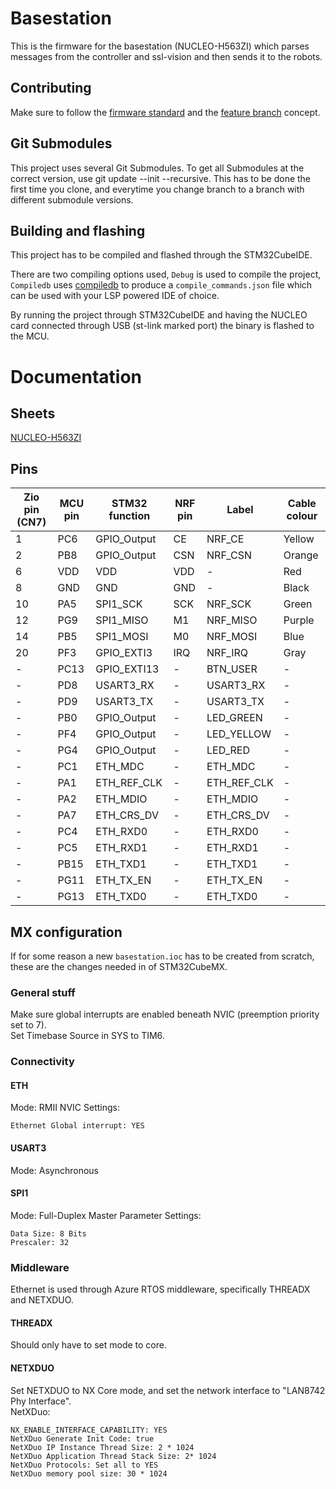 # Basestation
This is the firmware for the basestation (NUCLEO-H563ZI) which parses messages from the controller and ssl-vision and then sends it to the robots.

## Contributing
Make sure to follow the [firmware standard](https://github.com/LiU-SeeGoals/wiki/wiki/1.-Processes-&-Standards#seegoal---firmware-standard) and the [feature branch](https://github.com/LiU-SeeGoals/wiki/wiki/1.-Processes-&-Standards#feature-branch-integration) concept.

## Git Submodules 
This project uses several Git Submodules. To get all Submodules at the correct version, use git update --init --recursive.
This has to be done the first time you clone, and everytime you change branch to a branch with different submodule versions.

## Building and flashing
This project has to be compiled and flashed through the STM32CubeIDE.

There are two compiling options used, `Debug` is used to compile the project, `Compiledb` uses [compiledb](https://github.com/nickdiego/compiledb) to produce a `compile_commands.json` file which can be used with your LSP powered IDE of choice.

By running the project through STM32CubeIDE and having the NUCLEO card connected through USB (st-link marked port) the binary is flashed to the MCU.

# Documentation

## Sheets
[NUCLEO-H563ZI](https://www.st.com/resource/en/user_manual/um3115-stm32h5-nucleo144-board-mb1404-stmicroelectronics.pdf)

## Pins
| Zio pin (CN7) | MCU pin | STM32 function | NRF pin | Label       | Cable colour |
|---------------|---------|----------------|---------|-------------|--------------|
| 1             | PC6     | GPIO_Output    | CE      | NRF_CE      | Yellow       |
| 2             | PB8     | GPIO_Output    | CSN     | NRF_CSN     | Orange       |
| 6             | VDD     | VDD            | VDD     | -           | Red          |
| 8             | GND     | GND            | GND     | -           | Black        |
| 10            | PA5     | SPI1_SCK       | SCK     | NRF_SCK     | Green        |
| 12            | PG9     | SPI1_MISO      | M1      | NRF_MISO    | Purple       |
| 14            | PB5     | SPI1_MOSI      | M0      | NRF_MOSI    | Blue         |
| 20            | PF3     | GPIO_EXTI3     | IRQ     | NRF_IRQ     | Gray         |
| -             | PC13    | GPIO_EXTI13    | -       | BTN_USER    | -            |
| -             | PD8     | USART3_RX      | -       | USART3_RX   | -            |
| -             | PD9     | USART3_TX      | -       | USART3_TX   | -            |
| -             | PB0     | GPIO_Output    | -       | LED_GREEN   | -            |
| -             | PF4     | GPIO_Output    | -       | LED_YELLOW  | -            |
| -             | PG4     | GPIO_Output    | -       | LED_RED     | -            |
| -             | PC1     | ETH_MDC        | -       | ETH_MDC     | -            |
| -             | PA1     | ETH_REF_CLK    | -       | ETH_REF_CLK | -            |
| -             | PA2     | ETH_MDIO       | -       | ETH_MDIO    | -            |
| -             | PA7     | ETH_CRS_DV     | -       | ETH_CRS_DV  | -            |
| -             | PC4     | ETH_RXD0       | -       | ETH_RXD0    | -            |
| -             | PC5     | ETH_RXD1       | -       | ETH_RXD1    | -            |
| -             | PB15    | ETH_TXD1       | -       | ETH_TXD1    | -            |
| -             | PG11    | ETH_TX_EN      | -       | ETH_TX_EN   | -            |
| -             | PG13    | ETH_TXD0       | -       | ETH_TXD0    | -            |

## MX configuration
If for some reason a new `basestation.ioc` has to be created from scratch, these are the changes needed in of STM32CubeMX.

### General stuff
Make sure global interrupts are enabled beneath NVIC (preemption priority set to 7).  
Set Timebase Source in SYS to TIM6.  

### Connectivity

#### ETH
Mode: RMII
NVIC Settings:
~~~
Ethernet Global interrupt: YES
~~~

#### USART3
Mode: Asynchronous

#### SPI1
Mode: Full-Duplex Master
Parameter Settings:
~~~
Data Size: 8 Bits
Prescaler: 32
~~~

### Middleware
Ethernet is used through Azure RTOS middleware, specifically THREADX and NETXDUO.

#### THREADX
Should only have to set mode to core.

#### NETXDUO
Set NETXDUO to NX Core mode, and set the network interface to "LAN8742 Phy Interface".  
NetXDuo:
~~~
NX_ENABLE_INTERFACE_CAPABILITY: YES
NetXDuo Generate Init Code: true
NetXDuo IP Instance Thread Size: 2 * 1024
NetXDuo Application Thread Stack Size: 2* 1024
NetXDuo Protocols: Set all to YES
NetXDuo memory pool size: 30 * 1024
~~~
